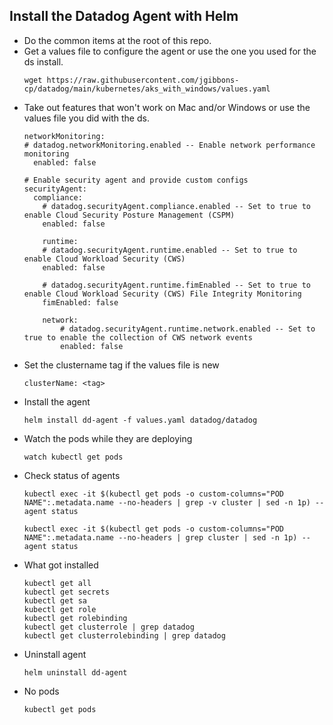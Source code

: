 Install the Datadog Agent with Helm
--
- Do the common items at the root of this repo.  
- Get a values file to configure the agent  or use the one you used for the ds install. 
   ```  
   wget https://raw.githubusercontent.com/jgibbons-cp/datadog/main/kubernetes/aks_with_windows/values.yaml
   ```  
- Take out features that won't work on Mac and/or Windows or use the values file you did with the ds.  
    ```
    networkMonitoring:
    # datadog.networkMonitoring.enabled -- Enable network performance monitoring
      enabled: false

    # Enable security agent and provide custom configs
    securityAgent:
      compliance:
        # datadog.securityAgent.compliance.enabled -- Set to true to enable Cloud Security Posture Management (CSPM)
        enabled: false

        runtime:
        # datadog.securityAgent.runtime.enabled -- Set to true to enable Cloud Workload Security (CWS)
        enabled: false

        # datadog.securityAgent.runtime.fimEnabled -- Set to true to enable Cloud Workload Security (CWS) File Integrity Monitoring
        fimEnabled: false

        network:
            # datadog.securityAgent.runtime.network.enabled -- Set to true to enable the collection of CWS network events
            enabled: false
    ```  
- Set the clustername tag if the values file is new  
  ```  
  clusterName: <tag>  
  ```  
- Install the agent  
   ```
   helm install dd-agent -f values.yaml datadog/datadog
   ```
- Watch the pods while they are deploying  
   ```  
   watch kubectl get pods  
   ```  
- Check status of agents  
    ```  
    kubectl exec -it $(kubectl get pods -o custom-columns="POD NAME":.metadata.name --no-headers | grep -v cluster | sed -n 1p) -- agent status  
  
    kubectl exec -it $(kubectl get pods -o custom-columns="POD NAME":.metadata.name --no-headers | grep cluster | sed -n 1p) -- agent status  
    ```    
- What got installed  
    ```  
    kubectl get all  
    kubectl get secrets  
    kubectl get sa  
    kubectl get role  
    kubectl get rolebinding  
    kubectl get clusterrole | grep datadog  
    kubectl get clusterrolebinding | grep datadog  
    ```  
- Uninstall agent  
    ```  
    helm uninstall dd-agent  
    ```  
- No pods  
    ```  
    kubectl get pods  
    ```  

